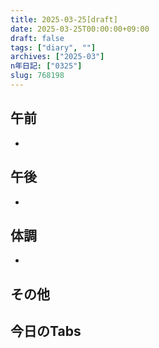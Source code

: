 ```yaml
---
title: 2025-03-25[draft]
date: 2025-03-25T00:00:00+09:00
draft: false
tags: ["diary", ""]
archives: ["2025-03"]
n年日記: ["0325"]
slug: 768198
---
```

## 午前
- 
## 午後
- 
## 体調
- 
## その他
## 今日のTabs
